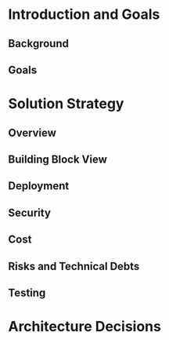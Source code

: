 # Introduction and Goals

## Background

## Goals

# Solution Strategy

## Overview

## Building Block View

## Deployment

## Security

## Cost

## Risks and Technical Debts

## Testing

# Architecture Decisions
